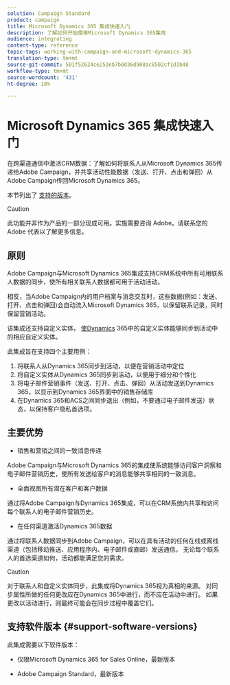 ```yaml
---
solution: Campaign Standard
product: campaign
title: Microsoft Dynamics 365 集成快速入门
description: 了解如何开始使用Microsoft Dynamics 365集成
audience: integrating
content-type: reference
topic-tags: working-with-campaign-and-microsoft-dynamics-365
translation-type: tm+mt
source-git-commit: 501f52624ce253eb7b0d36d908ac8502cf1d3b48
workflow-type: tm+mt
source-wordcount: '431'
ht-degree: 10%

---
```



# Microsoft Dynamics 365 集成快速入门

在跨渠道通信中激活CRM数据：了解如何将联系人从Microsoft Dynamics 365传递给Adobe Campaign，并共享活动性能数据（发送、打开、点击和弹回）从Adobe Campaign传回Microsoft Dynamics 365。

本节列出了 [支持的版本](#support-software-versions)。

>[!CAUTION]
>
>此功能并非作为产品的一部分现成可用。实施需要咨询 Adobe。请联系您的 Adobe 代表以了解更多信息。

## 原则

Adobe Campaign与Microsoft Dynamics 365集成支持CRM系统中所有可用联系人数据的同步，使所有相关联系人数据都可用于活动活动。

相反，当Adobe Campaign内的用户档案与消息交互时，这些数据(例如：发送、打开、点击和弹回)会自动流入Microsoft Dynamics 365，以保留联系记录，同时保留营销活动。

该集成还支持自定义实体， [使Dynamics](../../integrating/using/map-campaign-custom-resources-and-dynamics-365-custom-entities.md) 365中的自定义实体能够同步到活动中的相应自定义实体。

此集成旨在支持四个主要用例：

1. 将联系人从Dynamics 365同步到活动，以便在营销活动中定位
1. 将自定义实体从Dynamics 365同步到活动，以便用于细分和个性化
1. 将电子邮件营销事件（发送、打开、点击、弹回）从活动发送到Dynamics 365，以显示到Dynamics 365界面中的销售存储库
1. 在Dynamics 365和ACS之间同步退出（例如，不要通过电子邮件发送）状态，以保持客户隐私首选项。

## 主要优势

* 销售和营销之间的一致消息传递

Adobe Campaign与Microsoft Dynamics 365的集成使系统能够访问客户洞察和电子邮件营销历史，使所有发送给客户的消息能够共享相同的一致消息。

* 全面视图所有潜在客户和客户数据

通过将Adobe Campaign与Dynamics 365集成，可以在CRM系统内共享和访问每个联系人的电子邮件营销历史。

* 在任何渠道激活Dynamics 365数据

通过将联系人数据同步到Adobe Campaign，可以在具有活动的任何在线或离线渠道（包括移动推送、应用程序内、电子邮件或直邮）发送通信。 无论每个联系人的首选渠道如何，活动都能满足您的需求。

>[!CAUTION]
>
>对于联系人和自定义实体同步，此集成将Dynamics 365视为真相的来源。  对同步属性所做的任何更改应在Dynamics 365中进行，而不应在活动中进行。  如果更改以活动进行，则最终可能会在同步过程中覆盖它们。

## 支持软件版本 {#support-software-versions}

此集成需要以下软件版本：

* 仅限Microsoft Dynamics 365 for Sales Online，最新版本

* Adobe Campaign Standard，最新版本
